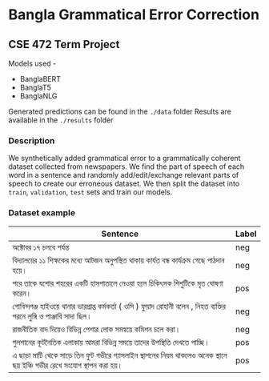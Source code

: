 # Bangla Grammatical Error Correction

## CSE 472 Term Project

Models used - 
- BanglaBERT
- BanglaT5
- BanglaNLG

Generated predictions can be found in the `./data` folder
Results are available in the `./results` folder

### Description

We synthetically added grammatical error to a grammatically coherent dataset collected from newspapers. We find the part of speech of each word in a sentence and randomly add/edit/exchange relevant parts of speech to create our erroneous dataset. We then split the dataset into `train`, `validation`, `test` sets and train our models. 

### Dataset example

|Sentence                                                                                                       |Label|
|---------------------------------------------------------------------------------------------------------------|------|
|অক্টোবর ১৭ চলবে পর্যন্ত                                                                                             |neg|
|বিদ্যালয়ের ১১ শিক্ষকের মধ্যে আটজন অনুপস্থিত থাকায় কার্যত বন্ধ কার্যক্রম গেছে পাঠদান হয়ে।	                               |neg|
|পরে তাকে যশোর শহরের একটি হাসপাতালে নেওয়া হলে চিকিৎসক শিশুটিকে মৃত ঘোষণা করেন।	                                |pos|
|গোবিন্দগঞ্জ হাইওয়ে থানার ভারপ্রাপ্ত কর্মকর্তা ( ওসি ) ফুয়াদ রোহানী বলেন , নিহত ব্যক্তির পরনে লুঙ্গি ও পাঞ্জাবি সাদা ছিল।	          |neg|
|রাজনীতিক বাদ দিয়েও বিভিন্ন পেশার লোক সমন্বয়ে কমিশন চলে করা।	                                                    |neg|
|গুলশানের কূটনৈতিক এলাকায় আমরা বিভিন্ন সময়ে তাদের উপস্থিতি দেখতে পাচ্ছি।	                                            |pos|
|এ ছাড়া মাটি থেকে সাড়ে তিন ফুট গভীরে গ্যাসলাইন স্থাপনের নিয়ম থাকলেও অনেক স্থানে ছয় ইঞ্চি গভীর রেখে সংযোগ স্থাপন করা হয়। |pos|

